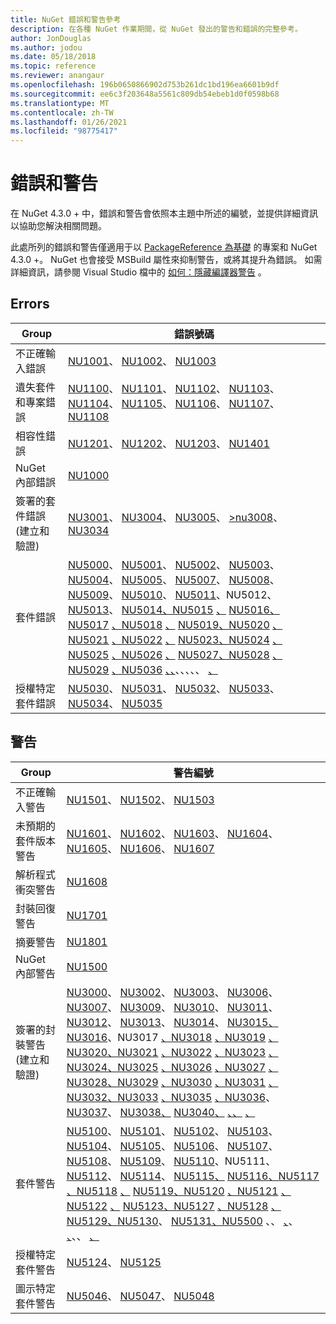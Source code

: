 ```yaml
---
title: NuGet 錯誤和警告參考
description: 在各種 NuGet 作業期間，從 NuGet 發出的警告和錯誤的完整參考。
author: JonDouglas
ms.author: jodou
ms.date: 05/18/2018
ms.topic: reference
ms.reviewer: anangaur
ms.openlocfilehash: 196b0650866902d753b261dc1bd196ea6601b9df
ms.sourcegitcommit: ee6c3f203648a5561c809db54ebeb1d0f0598b68
ms.translationtype: MT
ms.contentlocale: zh-TW
ms.lasthandoff: 01/26/2021
ms.locfileid: "98775417"
---
```

# <a name="errors-and-warnings"></a>錯誤和警告

在 NuGet 4.3.0 + 中，錯誤和警告會依照本主題中所述的編號，並提供詳細資訊以協助您解決相關問題。

此處所列的錯誤和警告僅適用于以 [PackageReference 為基礎](../consume-packages/package-references-in-project-files.md) 的專案和 NuGet 4.3.0 +。 NuGet 也會接受 MSBuild 屬性來抑制警告，或將其提升為錯誤。 如需詳細資訊，請參閱 Visual Studio 檔中的 [如何：隱藏編譯器警告](/visualstudio/ide/how-to-suppress-compiler-warnings) 。

## <a name="errors"></a>Errors

| Group | 錯誤號碼 |
| --- | --- |
| 不正確輸入錯誤 | [NU1001](./errors-and-warnings/NU1001.md)、 [NU1002](./errors-and-warnings/NU1002.md)、 [NU1003](./errors-and-warnings/NU1003.md) |
| 遺失套件和專案錯誤 | [NU1100](./errors-and-warnings/NU1100.md)、 [NU1101](./errors-and-warnings/NU1101.md)、 [NU1102](./errors-and-warnings/NU1102.md)、 [NU1103](./errors-and-warnings/NU1103.md)、 [NU1104](./errors-and-warnings/NU1104.md)、 [NU1105](./errors-and-warnings/NU1105.md)、 [NU1106](./errors-and-warnings/NU1106.md)、 [NU1107](./errors-and-warnings/NU1107.md)、 [NU1108](./errors-and-warnings/NU1108.md) |
| 相容性錯誤 | [NU1201](./errors-and-warnings/NU1201.md)、 [NU1202](./errors-and-warnings/NU1202.md)、 [NU1203](./errors-and-warnings/NU1203.md)、 [NU1401](./errors-and-warnings/NU1401.md) |
| NuGet 內部錯誤 | [NU1000](./errors-and-warnings/NU1000.md) |
| 簽署的套件錯誤 (建立和驗證)  | [NU3001](./errors-and-warnings/NU3001.md)、 [NU3004](./errors-and-warnings/NU3004.md)、 [NU3005](./errors-and-warnings/NU3005.md)、 [>nu3008](./errors-and-warnings/NU3008.md)、 [NU3034](./errors-and-warnings/NU3034.md)|
| 套件錯誤 | [NU5000](./errors-and-warnings/NU5000.md)、 [NU5001](./errors-and-warnings/NU5001.md)、 [NU5002](./errors-and-warnings/NU5002.md)、 [NU5003](./errors-and-warnings/NU5003.md)、 [NU5004](./errors-and-warnings/NU5004.md)、 [NU5005](./errors-and-warnings/NU5005.md)、 [NU5007](./errors-and-warnings/NU5007.md)、 [NU5008](./errors-and-warnings/NU5008.md)、 [NU5009](./errors-and-warnings/NU5009.md)、 [NU5010](./errors-and-warnings/NU5010.md)、 [NU5011](./errors-and-warnings/NU5011.md)、NU5012、 [NU5013](./errors-and-warnings/NU5013.md)、 [NU5014、NU5015](./errors-and-warnings/NU5014.md) [、](./errors-and-warnings/NU5015.md) [NU5016、NU5017](./errors-and-warnings/NU5012.md) [、NU5018](./errors-and-warnings/NU5017.md) [、](./errors-and-warnings/NU5018.md) [NU5019、NU5020](./errors-and-warnings/NU5016.md) [、NU5021](./errors-and-warnings/NU5020.md) [、NU5022](./errors-and-warnings/NU5021.md) [、](./errors-and-warnings/NU5022.md) [NU5023、NU5024](./errors-and-warnings/NU5019.md) [、NU5025](./errors-and-warnings/NU5024.md) [、NU5026](./errors-and-warnings/NU5025.md) [、](./errors-and-warnings/NU5026.md) [NU5027、NU5028](./errors-and-warnings/NU5023.md) [、NU5029](./errors-and-warnings/NU5028.md) [、NU5036](./errors-and-warnings/NU5029.md) [、、](./errors-and-warnings/NU5027.md)、、、、、 [、](./errors-and-warnings/NU5036.md)
| 授權特定套件錯誤 | [NU5030](./errors-and-warnings/NU5030.md)、 [NU5031](./errors-and-warnings/NU5031.md)、 [NU5032](./errors-and-warnings/NU5032.md)、 [NU5033](./errors-and-warnings/NU5033.md)、 [NU5034](./errors-and-warnings/NU5034.md)、 [NU5035](./errors-and-warnings/NU5035.md)

## <a name="warnings"></a>警告

| Group | 警告編號 |
| --- | --- |
| 不正確輸入警告 | [NU1501](./errors-and-warnings/NU1501.md)、 [NU1502](./errors-and-warnings/NU1502.md)、 [NU1503](./errors-and-warnings/NU1503.md) |
| 未預期的套件版本警告 | [NU1601](./errors-and-warnings/NU1601.md)、 [NU1602](./errors-and-warnings/NU1602.md)、 [NU1603](./errors-and-warnings/NU1603.md)、 [NU1604](./errors-and-warnings/NU1604.md)、 [NU1605](./errors-and-warnings/NU1605.md)、 [NU1606](./errors-and-warnings/NU1108.md)、 [NU1607](./errors-and-warnings/NU1107.md) |
| 解析程式衝突警告 | [NU1608](./errors-and-warnings/NU1608.md) |
| 封裝回復警告 | [NU1701](./errors-and-warnings/NU1701.md) |
| 摘要警告 | [NU1801](./errors-and-warnings/NU1801.md) |
| NuGet 內部警告 | [NU1500](./errors-and-warnings/NU1500.md) |
| 簽署的封裝警告 (建立和驗證)  | [NU3000](./errors-and-warnings/NU3000.md)、 [NU3002](./errors-and-warnings/NU3002.md)、 [NU3003](./errors-and-warnings/NU3003.md)、 [NU3006](./errors-and-warnings/NU3006.md)、 [NU3007](./errors-and-warnings/NU3007.md)、 [NU3009](./errors-and-warnings/NU3009.md)、 [NU3010](./errors-and-warnings/NU3010.md)、 [NU3011](./errors-and-warnings/NU3011.md)、 [NU3012](./errors-and-warnings/NU3012.md)、 [NU3013](./errors-and-warnings/NU3013.md)、 [NU3014](./errors-and-warnings/NU3014.md)、 [NU3015、NU3016](./errors-and-warnings/NU3015.md)、NU3017 [、NU3018](./errors-and-warnings/NU3017.md) [、NU3019](./errors-and-warnings/NU3018.md) [、](./errors-and-warnings/NU3019.md) [NU3020、NU3021](./errors-and-warnings/NU3016.md) [、NU3022](./errors-and-warnings/NU3021.md) [、NU3023](./errors-and-warnings/NU3022.md) [、](./errors-and-warnings/NU3023.md) [NU3024、NU3025](./errors-and-warnings/NU3020.md) [、NU3026](./errors-and-warnings/NU3025.md) [、NU3027](./errors-and-warnings/NU3026.md) [、](./errors-and-warnings/NU3027.md) [NU3028、NU3029](./errors-and-warnings/NU3024.md) [、NU3030](./errors-and-warnings/NU3029.md) [、NU3031](./errors-and-warnings/NU3030.md) [、](./errors-and-warnings/NU3031.md) [NU3032、NU3033](./errors-and-warnings/NU3028.md) [、NU3035](./errors-and-warnings/NU3033.md) [、NU3036](./errors-and-warnings/NU3035.md)、 [NU3037](./errors-and-warnings/NU3037.md)、 [NU3038、](./errors-and-warnings/NU3038.md) [NU3040、](./errors-and-warnings/NU3036.md) [、、](./errors-and-warnings/NU3032.md) [、](./errors-and-warnings/NU3040.md) |
| 套件警告 | [NU5100](./errors-and-warnings/NU5100.md)、 [NU5101](./errors-and-warnings/NU5101.md)、 [NU5102](./errors-and-warnings/NU5102.md)、 [NU5103](./errors-and-warnings/NU5103.md)、 [NU5104](./errors-and-warnings/NU5104.md)、 [NU5105](./errors-and-warnings/NU5105.md)、 [NU5106](./errors-and-warnings/NU5106.md)、 [NU5107](./errors-and-warnings/NU5107.md)、 [NU5108](./errors-and-warnings/NU5108.md)、 [NU5109](./errors-and-warnings/NU5109.md)、 [NU5110](./errors-and-warnings/NU5110.md)、NU5111、 [NU5112](./errors-and-warnings/NU5112.md)、 [NU5114](./errors-and-warnings/NU5114.md)、 [NU5115、](./errors-and-warnings/NU5115.md) [NU5116、NU5117](./errors-and-warnings/NU5111.md) [、NU5118](./errors-and-warnings/NU5117.md) [、](./errors-and-warnings/NU5118.md) [NU5119、NU5120](./errors-and-warnings/NU5116.md) [、NU5121](./errors-and-warnings/NU5120.md) [、NU5122](./errors-and-warnings/NU5121.md) [、](./errors-and-warnings/NU5122.md) [NU5123、NU5127](./errors-and-warnings/NU5119.md) [、NU5128](./errors-and-warnings/NU5127.md) [、](./errors-and-warnings/NU5128.md) [NU5129、NU5130](./errors-and-warnings/NU5123.md)、 [NU5131、NU5500](./errors-and-warnings/NU5500.md) 、、 [、](./errors-and-warnings/NU5130.md)、 [、](./errors-and-warnings/NU5129.md)、、 [、](./errors-and-warnings/NU5131.md)
| 授權特定套件警告 | [NU5124](./errors-and-warnings/NU5124.md)、 [NU5125](./errors-and-warnings/NU5125.md)
| 圖示特定套件警告 | [NU5046](./errors-and-warnings/NU5046.md)、 [NU5047](./errors-and-warnings/NU5047.md)、 [NU5048](./errors-and-warnings/NU5048.md)
